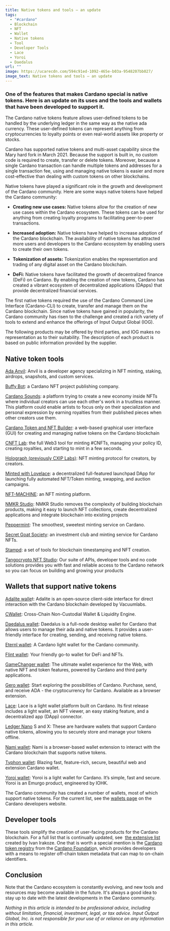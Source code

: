 ```yaml
---
title: Native tokens and tools – an update
tags:
  - "#cardano"
  - Blockchain
  - NFT
  - Wallet
  - Native tokens
  - Tool
  - Developer Tools
  - Lace
  - Yoroi
  - Daedalus
url: ""
image: https://ucarecdn.com/594c91ed-1092-465e-b03a-9548207bb027/
image_text: Native tokens and tools – an update
---
```


### One of the features that makes Cardano special is native tokens. Here is an update on its uses and the tools and wallets that have been developed to support it.

The Cardano native tokens feature allows user-defined tokens to be handled by the underlying ledger in the same way as the native ada currency. These user-defined tokens can represent anything from cryptocurrencies to loyalty points or even real-world assets like property or stocks.

Cardano has supported native tokens and multi-asset capability since the Mary hard fork in March 2021. Because the support is built in, no custom code is required to create, transfer or delete tokens. Moreover, because a single Cardano transaction can handle multiple tokens and addresses for a single transaction fee, using and managing native tokens is easier and more cost-effective than dealing with custom tokens on other blockchains.

Native tokens have played a significant role in the growth and development of the Cardano community. Here are some ways native tokens have helped the Cardano community:

*   **Creating new use cases:** Native tokens allow for the creation of new use cases within the Cardano ecosystem. These tokens can be used for anything from creating loyalty programs to facilitating peer-to-peer transactions.
    
*   **Increased adoption:** Native tokens have helped to increase adoption of the Cardano blockchain. The availability of native tokens has attracted more users and developers to the Cardano ecosystem by enabling users to create their own tokens.
    
*   **Tokenization of assets:** Tokenization enables the representation and trading of any digital asset on the Cardano blockchain.
    
*   **DeFi:** Native tokens have facilitated the growth of decentralized finance (DeFi) on Cardano. By enabling the creation of new tokens, Cardano has created a vibrant ecosystem of decentralized applications (DApps) that provide decentralized financial services.  
    

The first native tokens required the use of the Cardano Command Line Interface (Cardano-CLI) to create, transfer and manage them on the Cardano blockchain. Since native tokens have gained in popularity, the Cardano community has risen to the challenge and created a rich variety of tools to extend and enhance the offerings of Input Output Global (IOG).

The following products may be offered by third parties, and IOG makes no representation as to their suitability. The description of each product is based on public information provided by the supplier.

## Native token tools

[Ada Anvil](https://ada-anvil.io/): Anvil is a developer agency specializing in NFT minting, staking, airdrops, snapshots, and custom services.

[Buffy Bot](https://buffybot.io/): a Cardano NFT project publishing company.

[Cardano Sounds](https://cardano-sounds.gitbook.io/cardanosounds/cardano-sounds-platform/introduction): a platform trying to create a new economy inside NFTs where individual creators can use each other's work in a trustless manner. This platform could enable artists to focus only on their specialization and personal expression by earning royalties from their published pieces when other creators use them.

[Cardano Token and NFT Builder](https://cardano-native-token.com/): a web-based graphical user interface (GUI) for creating and managing native tokens on the Cardano blockchain

[CNFT Lab](https://www.cnftlab.party/): the full Web3 tool for minting #CNFTs, managing your policy ID, creating royalties, and starting to mint in a few seconds.

[Holograph (previously CXIP Labs)](https://www.holograph.xyz/): NFT minting protocol for creators, by creators.

[Minted with Lovelace](https://mintedwithlovelace.com/): a decentralized full-featured launchpad DApp for launching fully automated NFT/Token minting, swapping, and auction campaigns.

[NFT-MACHINE](https://nft-machine.com/): an NFT minting platform.

[NMKR Studio](https://www.nmkr.io/studio): NMKR Studio removes the complexity of building blockchain products, making it easy to launch NFT collections, create decentralized applications and integrate blockchain into existing projects

[Peppermint](https://www.peppermintnft.io/): The smoothest, sweetest minting service on Cardano.

[Secret Goat Society](https://www.secretgoats.io/): an investment club and minting service for Cardano NFTs.

[Stampd](https://stampd.io/): a set of tools for blockchain timestamping and NFT creation.

[Tangocrypto NFT Studio](https://www.tangocrypto.com/): Our suite of APIs, developer tools and no code solutions provides you with fast and reliable access to the Cardano network so you can focus on building and growing your products

## Wallets that support native tokens

[Adalite walle](https://adalite.io/)t: Adalite is an open-source client-side interface for direct interaction with the Cardano blockchain developed by Vacuumlabs.

[CWallet](https://cwallet.finance/): Cross-Chain Non-Custodial Wallet & Liquidity Engine.

[Daedalus wallet](https://daedaluswallet.io/): Daedalus is a full-node desktop wallet for Cardano that allows users to manage their ada and native tokens. It provides a user-friendly interface for creating, sending, and receiving native tokens.

[Eternl wallet](https://eternl.io): A Cardano light wallet for the Cardano community.

[Flint wallet](https://flint-wallet.com/): Your friendly go-to wallet for DeFi and NFTs.

[GameChanger wallet](https://gamechanger.finance/): The ultimate wallet experience for the Web, with native NFT and token features, powered by Cardano and third party applications.

[Gero wallet](https://gerowallet.io/): Start exploring the possibilities of Cardano. Purchase, send, and receive ADA - the cryptocurrency for Cardano. Available as a browser extension.

[Lace](https://www.lace.io/): Lace is a light wallet platform built on Cardano. Its first release includes a light wallet, an NFT viewer, an easy staking feature, and a decentralized app (DApp) connector.

[Ledger Nano](https://www.ledger.com/) S and X: These are hardware wallets that support Cardano native tokens, allowing you to securely store and manage your tokens offline.

[Nami wallet](https://namiwallet.io/): Nami is a browser-based wallet extension to interact with the Cardano blockchain that supports native tokens.

[Typhon wallet](https://typhonwallet.io/#/): Blazing fast, feature-rich, secure, beautiful web and extension Cardano wallet.

[Yoroi wallet](https://yoroi-wallet.com/#/): Yoroi is a light wallet for Cardano. It’s simple, fast and secure. Yoroi is an Emurgo product, engineered by IOHK.

The Cardano community has created a number of wallets, most of which support native tokens. For the current list, see the [wallets page](https://developers.cardano.org/showcase/?tags=wallet) on the Cardano developers website.

## Developer tools

These tools simplify the creation of user-facing products for the Cardano blockchain. For a full list that is continually updated, see  [the extensive list](https://www.essentialcardano.io/article/a-list-of-community-built-developer-tools-on-cardano) created by Ivan Irakoze. One that is worth a special mention is the [Cardano token registry](https://github.com/cardano-foundation/cardano-token-registry) from the [Cardano Foundatio](https://cardanofoundation.org/)n, which provides developers with a means to register off-chain token metadata that can map to on-chain identifiers.

## Conclusion

Note that the Cardano ecosystem is constantly evolving, and new tools and resources may become available in the future. It's always a good idea to stay up to date with the latest developments in the Cardano community.

_Nothing in this article is intended to be professional advice, including without limitation, financial, investment, legal, or tax advice. Input Output Global, Inc. is not responsible for your use of or reliance on any information in this article._
